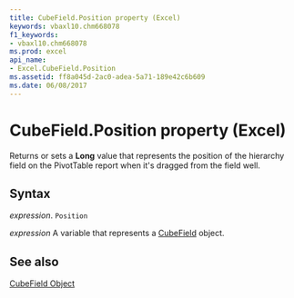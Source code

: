 ```yaml
---
title: CubeField.Position property (Excel)
keywords: vbaxl10.chm668078
f1_keywords:
- vbaxl10.chm668078
ms.prod: excel
api_name:
- Excel.CubeField.Position
ms.assetid: ff8a045d-2ac0-adea-5a71-189e42c6b609
ms.date: 06/08/2017
---
```



# CubeField.Position property (Excel)

Returns or sets a  **Long** value that represents the position of the hierarchy field on the PivotTable report when it's dragged from the field well.


## Syntax

 _expression_. `Position`

 _expression_ A variable that represents a [CubeField](Excel.CubeField.md) object.


## See also


[CubeField Object](Excel.CubeField.md)

